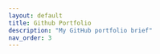 ```yaml
---
layout: default
title: Github Portfolio
description: "My GitHub portfolio brief"
nav_order: 3
---
```

